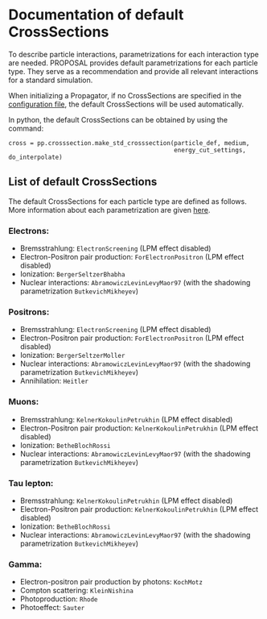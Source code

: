 # Documentation of default CrossSections

To describe particle interactions, parametrizations for each interaction type are needed.
PROPOSAL provides default parametrizations for each particle type.
They serve as a recommendation and provide all relevant interactions for a standard simulation.

When initializing a Propagator, if no CrossSections are specified in the [configuration file](https://github.com/tudo-astroparticlephysics/PROPOSAL/blob/master/docs/config_docu.md),
the default CrossSections will be used automatically.

In python, the default CrossSections can be obtained by using the command:

```
cross = pp.crosssection.make_std_crosssection(particle_def, medium, 
                                              energy_cut_settings, do_interpolate)
```

## List of default CrossSections

The default CrossSections for each particle type are defined as follows.
More information about each parametrization are given [here](https://github.com/tudo-astroparticlephysics/PROPOSAL/blob/master/docs/default_crosssections.md).

### Electrons:

- Bremsstrahlung: `ElectronScreening` (LPM effect disabled)
- Electron-Positron pair production: `ForElectronPositron` (LPM effect disabled)
- Ionization: `BergerSeltzerBhabha`
- Nuclear interactions: `AbramowiczLevinLevyMaor97` (with the shadowing parametrization `ButkevichMikheyev`)

### Positrons:

- Bremsstrahlung: `ElectronScreening` (LPM effect disabled)
- Electron-Positron pair production: `ForElectronPositron` (LPM effect disabled)
- Ionization: `BergerSeltzerMoller`
- Nuclear interactions: `AbramowiczLevinLevyMaor97` (with the shadowing parametrization `ButkevichMikheyev`)
- Annihilation: `Heitler`

### Muons:

- Bremsstrahlung: `KelnerKokoulinPetrukhin` (LPM effect disabled)
- Electron-Positron pair production: `KelnerKokoulinPetrukhin` (LPM effect disabled)
- Ionization: `BetheBlochRossi`
- Nuclear interactions: `AbramowiczLevinLevyMaor97` (with the shadowing parametrization `ButkevichMikheyev`)

### Tau lepton:

- Bremsstrahlung: `KelnerKokoulinPetrukhin` (LPM effect disabled)
- Electron-Positron pair production: `KelnerKokoulinPetrukhin` (LPM effect disabled)
- Ionization: `BetheBlochRossi`
- Nuclear interactions: `AbramowiczLevinLevyMaor97` (with the shadowing parametrization `ButkevichMikheyev`)

### Gamma:

- Electron-positron pair production by photons: `KochMotz`
- Compton scattering: `KleinNishina`
- Photoproduction: `Rhode`
- Photoeffect: `Sauter`